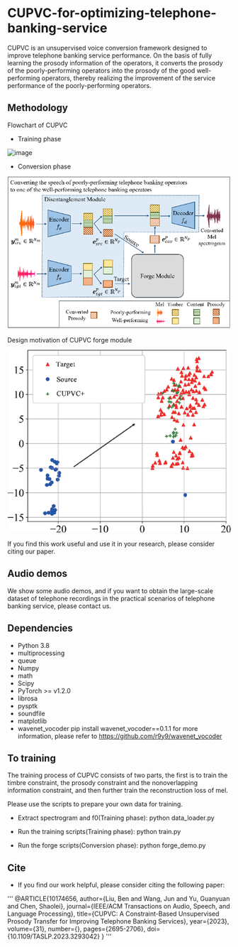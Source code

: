 # CUPVC-for-optimizing-telephone-banking-service

CUPVC is an unsupervised voice conversion framework designed to improve telephone banking service performance. On the basis of fully learning the prosody information of the operators, it converts the prosody of the poorly-performing operators into the prosody of the good well-performing operators, thereby realizing the improvement of the service performance of the poorly-performing operators.

## Methodology

Flowchart of CUPVC

- Training phase

![image](https://github.com/DebtVC2022/CUPVC2022/blob/main/CUPVC-main/CUPVC2022/CUPVC_Overview_training.bmp)

- Conversion phase

![image](https://github.com/DebtVC2022/CUPVC2022/blob/main/CUPVC-main/CUPVC2022/CUPVC_Overview_conversion.bmp)

Design motivation of CUPVC forge module

![image](https://github.com/DebtVC2022/CUPVC2022/blob/main/CUPVC-main/CUPVC2022/forge_function_with_arrow_5.bmp)

If you find this work useful and use it in your research, please consider citing our paper.

## Audio demos

We show some audio demos, and if you want to obtain the large-scale dataset of telephone recordings in the practical scenarios of telephone banking service, please contact us.

## Dependencies

- Python 3.8
- multiprocessing
- queue
- Numpy
- math
- Scipy
- PyTorch >= v1.2.0
- librosa
- pysptk
- soundfile
- matplotlib
- wavenet_vocoder pip install wavenet_vocoder==0.1.1 for more information, please refer to https://github.com/r9y9/wavenet_vocoder


## To training

The training process of CUPVC consists of two parts, the first is to train the timbre constraint, the prosody constraint and the nonoverlapping information constraint, and then further train the reconstruction loss of mel.

Please use the scripts to prepare your own data for training.

- Extract spectrogram and f0(Training phase): python data_loader.py

- Run the training scripts(Training phase): python train.py

- Run the forge scripts(Conversion phase): python forge_demo.py

## Cite

- If you find our work helpful, please consider citing the following paper:

'''
@ARTICLE{10174656,
  author={Liu, Ben and Wang, Jun and Yu, Guanyuan and Chen, Shaolei},
  journal={IEEE/ACM Transactions on Audio, Speech, and Language Processing}, 
  title={CUPVC: A Constraint-Based Unsupervised Prosody Transfer for Improving Telephone Banking Services}, 
  year={2023},
  volume={31},
  number={},
  pages={2695-2706},
  doi={10.1109/TASLP.2023.3293042}
  }
'''

